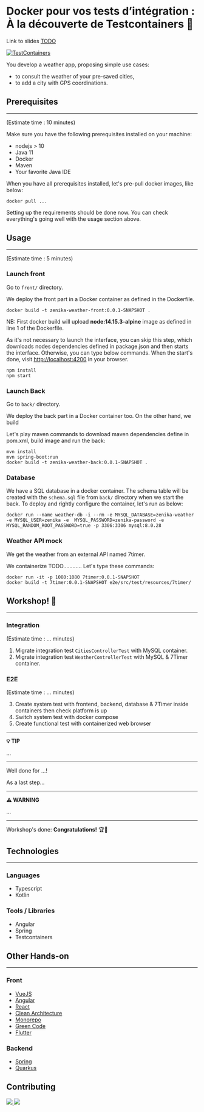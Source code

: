 # Docker pour vos tests d’intégration : À la découverte de Testcontainers 🐳

Link to slides [TODO](TODO)

[![TestContainers](https://d33wubrfki0l68.cloudfront.net/a661dbbe55be3e9cb77889f24835a44c6daf53c2/ce0aa/logo.png)](https://www.testcontainers.org/)


You develop a weather app, proposing simple use cases:
- to consult the weather of your pre-saved cities, 
- to add a city with GPS coordinations.

## Prerequisites

---
(Estimate time : 10 minutes)

Make sure you have the following prerequisites installed on your machine:

- nodejs > 10
- Java 11
- Docker
- Maven
- Your favorite Java IDE

When you have all prerequisites installed, let's pre-pull docker images, like below:

```
docker pull ...
```
Setting up the requirements should be done now.
You can check everything's going well with the usage section above.


## Usage

---
(Estimate time : 5 minutes)

### Launch front

Go to `front/` directory.

We deploy the front part in a Docker container as defined in the Dockerfile.

```
docker build -t zenika-weather-front:0.0.1-SNAPSHOT .
```

NB: First docker build will upload **node:14.15.3-alpine** image as defined in line 1 of the Dockerfile.

As it's not necessary to launch the interface, you can skip this step, which downloads nodes dependencies defined in package.json and then starts the interface.
Otherwise, you can type below commands.
When the start's done, visit [http://localhost:4200](http://localhost:4200) in your browser.

```
npm install
npm start 
```

### Launch Back

Go to `back/` directory.

We deploy the back part in a Docker container too. On the other hand, we build 

Let's play maven commands to download maven dependencies define in pom.xml, build image and run the back:

```
mvn install
mvn spring-boot:run 
docker build -t zenika-weather-back:0.0.1-SNAPSHOT .  
```

### Database

We have a SQL database in a docker container.
The schema table will be created with the ``schema.sql`` file from ``back/`` directory when we start the back.
To deploy and rightly configure the container, let's run as below:

```
docker run --name weather-db -i --rm -e MYSQL_DATABASE=zenika-weather -e MYSQL_USER=zenika -e  MYSQL_PASSWORD=zenika-password -e MYSQL_RANDOM_ROOT_PASSWORD=true -p 3306:3306 mysql:8.0.28
```


### Weather API mock

We get the weather from an external API named 7timer.

We containerize TODO............ Let's type these commands:

```
docker run -it -p 1080:1080 7timer:0.0.1-SNAPSHOT 
docker build -t 7timer:0.0.1-SNAPSHOT e2e/src/test/resources/7timer/    
```

## Workshop! 🚀️

---

### Integration
(Estimate time : ... minutes)

1. Migrate integration test `CitiesControllerTest` with MySQL container.
2. Migrate integration test `WeatherControllerTest` with MySQL & 7Timer container.

### E2E
(Estimate time : ... minutes)

3. Create system test with frontend, backend, database & 7Timer inside containers then check platform is up
4. Switch system test with docker compose
5. Create functional test with containerized web browser

---
**💡 TIP**

...

---

Well done for ...!

As a last step...

---
**⚠️ WARNING**

...

---

Workshop's done: **Congratulations!** 🏆️🎉

## Technologies

---

### Languages

* Typescript
* Kotlin

### Tools / Libraries

* Angular
* Spring
* Testcontainers

## Other Hands-on

---

### Front

* [VueJS](https://github.com/Zenika/grenoble-hands-on-vuejs)
* [Angular](https://github.com/Zenika/grenoble-hands-on-angular)
* [React](https://github.com/Zenika/grenoble-hands-on-react)
* [Clean Architecture](https://github.com/Zenika/grenoble-hands-on-front-clean-architecture)
* [Monorepo](https://github.com/Zenika/grenoble-hands-on-lerna)
* [Green Code](https://github.com/Zenika/grenoble-hands-on-front-green-code)
* [Flutter](https://github.com/Zenika/grenoble-hands-on-flutter)

### Backend

* [Spring](https://github.com/Zenika/grenoble-hands-on-spring)
* [Quarkus](https://github.com/Zenika/grenoble-hands-on-quarkus)


## Contributing

<a href="https://github.com/mchoraine">
  <img src="https://github.com/mchoraine.png?size=50">
</a>
<a href="https://github.com/MrcdJ">
  <img src="https://github.com/MrcdJ.png?size=50">
</a>


